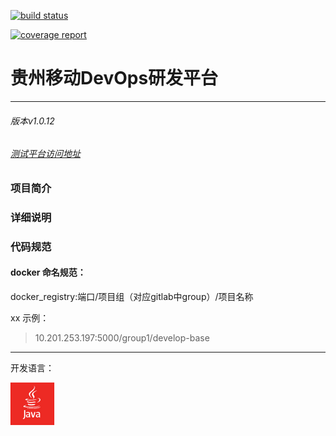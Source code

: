 [![build status](http://192.168.9.48/cmcc/develop-base/badges/dev/build.svg)](http://192.168.9.48/cmcc/develop-base/commits/dev)

[![coverage report](https://code.dev.gz.cmcc/develop-base/develop-base/badges/dev/coverage.svg)](https://code.dev.gz.cmcc/develop-base/develop-base/commits/dev)

# 贵州移动DevOps研发平台
------------
###### 版本v1.0.12 
###### <a href="http://192.168.9.48:30000/">测试平台访问地址</a>

### 项目简介


### 详细说明


### 代码规范


#### docker 命名规范：
>
docker_registry:端口/项目组（对应gitlab中group）/项目名称

xx
示例：

> 10.201.253.197:5000/group1/develop-base    


***************

开发语言：

<img src="Code/develop-base/public/static/images/java.png"> 